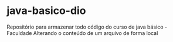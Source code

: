 # java-basico-dio
Repositório para armazenar todo código do curso de java básico - Faculdade
Alterando o conteúdo de um arquivo de forma local